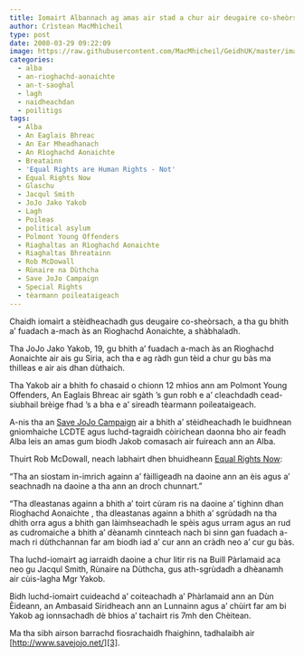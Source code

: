 ```yaml
---
title: Iomairt Albannach ag amas air stad a chur air deugaire co-sheòrsach fuadach a-mach
author: Crìstean MacMhìcheil
type: post
date: 2008-03-29 09:22:09
image: https://raw.githubusercontent.com/MacMhicheil/GeidhUK/master/images/2008-03-29-iomairt-albannach-ag-amas-air-stad-a-chur-air-deugaire-co-sheorsach-fuadach-a-mach.jpg
categories:
  - alba
  - an-rioghachd-aonaichte
  - an-t-saoghal
  - lagh
  - naidheachdan
  - poilitigs
tags:
  - Alba
  - An Eaglais Bhreac
  - An Ear Mheadhanach
  - An Rìoghachd Aonaichte
  - Breatainn
  - 'Equal Rights are Human Rights - Not'
  - Equal Rights Now
  - Glaschu
  - Jacqul Smith
  - JoJo Jako Yakob
  - Lagh
  - Poileas
  - political asylum
  - Polmont Young Offenders
  - Riaghaltas an Rìoghachd Aonaichte
  - Riaghaltas Bhreatainn
  - Rob McDowall
  - Rùnaire na Dùthcha
  - Save JoJo Campaign
  - Special Rights
  - tèarmann poileataigeach
---
```

Chaidh iomairt a stèidheachadh gus deugaire co-sheòrsach, a tha gu bhith a’ fuadach a-mach às an Rìoghachd Aonaichte, a shàbhaladh.

<!--more-->

Tha JoJo Jako Yakob, 19, gu bhith a’ fuadach a-mach às an Rìoghachd Aonaichte air ais gu Siria, ach tha e ag ràdh gun tèid a chur gu bàs ma thilleas e air ais dhan dùthaich.

Tha Yakob air a bhith fo chasaid o chionn 12 mhìos ann am Polmont Young Offenders, An Eaglais Bhreac air sgàth ’s gun robh e a’ cleachdadh cead-siubhail brèige fhad ’s a bha e a’ sireadh tèarmann poileataigeach.

A-nis tha an [Save JoJo Campaign][1] air a bhith a’ stèidheachadh le buidhnean gnìomhaiche LCDTE agus luchd-tagraidh còirichean daonna bho air feadh Alba leis an amas gum biodh Jakob comasach air fuireach ann an Alba.

Thuirt Rob McDowall, neach labhairt dhen bhuidheann [Equal Rights Now][2]:

“Tha an siostam in-imrich againn a’ fàilligeadh na daoine ann an èis agus a’ seachnadh na daoine a tha ann an droch chunnart.”

“Tha dleastanas againn a bhith a’ toirt cùram ris na daoine a’ tighinn dhan Rìoghachd Aonaichte , tha dleastanas againn a bhith a’ sgrùdadh na tha dhìth orra agus a bhith gan làimhseachadh le spèis agus urram agus an rud as cudromaiche a bhith a’ dèanamh cinnteach nach bi sinn gan fuadach a-mach ri dùthchannan far am biodh iad a’ cur ann an cràdh neo a’ cur gu bàs.

Tha luchd-iomairt ag iarraidh daoine a chur litir ris na Buill Pàrlamaid aca neo gu Jacqul Smith, Rùnaire na Dùthcha, gus ath-sgrùdadh a dhèanamh air cùis-lagha Mgr Yakob.

Bidh luchd-iomairt cuideachd a’ coiteachadh a’ Phàrlamaid ann an Dùn Èideann, an Ambasaid Siridheach ann an Lunnainn agus a’ chùirt far am bi Yakob ag ionnsachadh dè bhios a’ tachairt ris 7mh den Chèitean.

Ma tha sibh airson barrachd fiosrachaidh fhaighinn, tadhalaibh air [http://www.savejojo.net/][3].

 [1]: http://www.savejojo.net/ "Làrach-lìn an iomairt gus JoJo a shàbhaladh"
 [2]: http://equalrightsnow.net/ "Equal Rights are Human Rights - Not, Special Rights…"
 [3]: http://www.savejojo.net/ "Làrach-lìn an iomairt gus Yakob a shàbhaladh"
